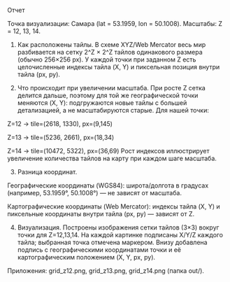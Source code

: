 Отчет

Точка визуализации: Самара (lat = 53.1959, lon = 50.1008).
Масштабы: Z = 12, 13, 14.

1) Как расположены тайлы.
В схеме XYZ/Web Mercator весь мир разбивается на сетку 2^Z × 2^Z тайлов одинакового размера (обычно 256×256 px). У каждой точки при заданном Z есть целочисленные индексы тайла (X, Y) и пиксельная позиция внутри тайла (px, py).

2) Что происходит при увеличении масштаба.
При росте Z сетка делится дальше, поэтому для той же географической точки меняются (X, Y): подгружаются новые тайлы с большей детализацией, а не масштабируются старые. Для нашей точки:

Z=12 → tile=(2618, 1330), px=(9,145)

Z=13 → tile=(5236, 2661), px=(18,34)

Z=14 → tile=(10472, 5322), px=(36,69)
Рост индексов иллюстрирует увеличение количества тайлов на карту при каждом шаге масштаба.

3) Разница координат.

Географические координаты (WGS84): широта/долгота в градусах (например, 53.1959°, 50.1008°) — не зависят от масштаба.

Картографические координаты (Web Mercator): индексы тайла (X, Y) и пиксельные координаты внутри тайла (px, py) — зависят от Z.

4) Визуализация.
Построены изображения сетки тайлов (3×3) вокруг точки для Z=12,13,14. На каждой картинке подписаны X/Y/Z каждого тайла; выбранная точка отмечена маркером. Внизу добавлена подпись с географическими координатами точки и её картографическим положением (X, Y, px, py).

Приложения: grid_z12.png, grid_z13.png, grid_z14.png (папка out/).